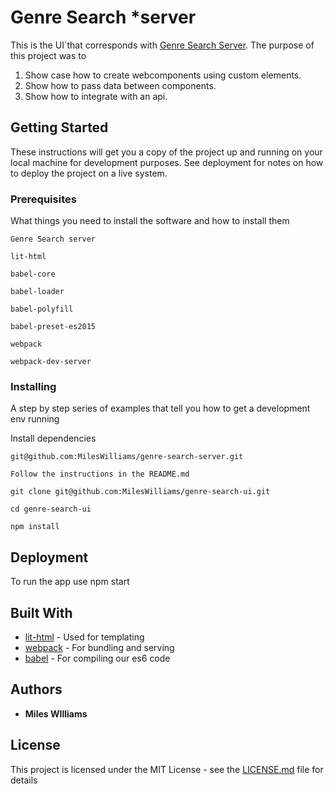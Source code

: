 # Genre Search *server

This is the UI`that corresponds with [Genre Search Server](https://www.github.com/MilesWilliams/genre-search-server). The purpose of this project was to 
1. Show case how to create webcomponents using custom elements.
2. Show how to pass data between components.
2. Show how to integrate with an api.

## Getting Started

These instructions will get you a copy of the project up and running on your local machine for development purposes. See deployment for notes on how to deploy the project on a live system.

### Prerequisites

What things you need to install the software and how to install them
```
Genre Search server

lit-html

babel-core

babel-loader

babel-polyfill

babel-preset-es2015

webpack

webpack-dev-server
```

### Installing

A step by step series of examples that tell you how to get a development env running

Install dependencies
```
git@github.com:MilesWilliams/genre-search-server.git

Follow the instructions in the README.md
```
```
git clone git@github.com:MilesWilliams/genre-search-ui.git

cd genre-search-ui

npm install
```

## Deployment

To run the app use npm start

## Built With

* [lit-html](https://lit-html.polymer-project.org/) - Used for templating
* [webpack](https://webpack.js.org/) - For bundling and serving
* [babel](https://babeljs.io/) - For compiling our es6 code


## Authors

* **Miles WIlliams**

## License

This project is licensed under the MIT License - see the [LICENSE.md](LICENSE.md) file for details

